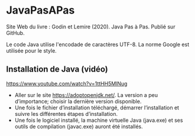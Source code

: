 

# JavaPasAPas

Site Web du livre :  Godin et Lemire (2020). Java Pas à Pas. Publié sur GitHub.

Le code Java utilise l'encodade de caractères UTF-8. La norme Google est utilisée pour
le style.

## Installation de Java (vidéo)

https://www.youtube.com/watch?v=1ttHH5MlNug


- Aller sur le site https://adoptopenjdk.net/. La version a peu d’importance;  choisir la dernière version disponible.
- Une fois le fichier d’installation téléchargé, démarrer l’installation et suivre les différentes étapes d’installation.
- Une fois le logiciel installé, la machine virtuelle Java (java.exe) et ses outils de compilation (javac.exe) auront été installés.
